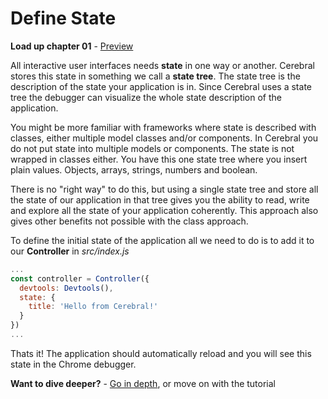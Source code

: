 # Define State

**Load up chapter 01** - [Preview](01)

All interactive user interfaces needs **state** in one way or another. Cerebral stores this state in something we call a **state tree**. The state tree is the description of the state your application is in. Since Cerebral uses a state tree the debugger can visualize the whole state description of the application.

You might be more familiar with frameworks where state is described with classes, either multiple model classes and/or components. In Cerebral you do not put state into multiple models or components. The state is not wrapped in classes either. You have this one state tree where you insert plain values. Objects, arrays, strings, numbers and boolean.

There is no "right way" to do this, but using a single state tree and store all the state of our application in that tree gives you the ability to read, write and explore all the state of your application coherently. This approach also gives other benefits not possible with the class approach.

To define the initial state of the application all we need to do is to add it to our **Controller** in *src/index.js*

```js
...
const controller = Controller({
  devtools: Devtools(),
  state: {
    title: 'Hello from Cerebral!'
  }
})
...
```

Thats it! The application should automatically reload and you will see this state in the Chrome debugger.


**Want to dive deeper?** - [Go in depth](../in_depth/state.md), or move on with the tutorial

